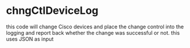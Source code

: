 # chngCtlDeviceLog
this code will change Cisco devices and place the change control into the logging and report back whether the change was successful or not.
this uses JSON as input
